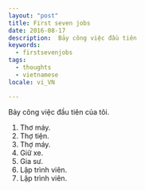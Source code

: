 ```yaml
---
layout: "post"
title: First seven jobs
date: 2016-08-17
description:  Bảy công việc đầu tiên
keywords:
  - firstsevenjobs
tags:
  - thoughts
  - vietnamese
locale: vi_VN

---
```



Bảy công việc đầu tiên của tôi.

1. Thơ máy.
2. Thợ tiện.
3. Thợ máy.
4. Giữ xe.
5. Gia sư.
6. Lập trình viên.
7. Lập trình viên.
